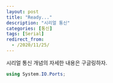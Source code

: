 ```yaml
---
layout: post
title: "Ready..."
description: "시리얼 통신"
categories: [통신]
tags: [Serial]
redirect_from:
  - /2020/11/25/
---
```


시리얼 통신 개념의 자세한 내용은 구글링하자.


```C#
using System.IO.Ports;
```
